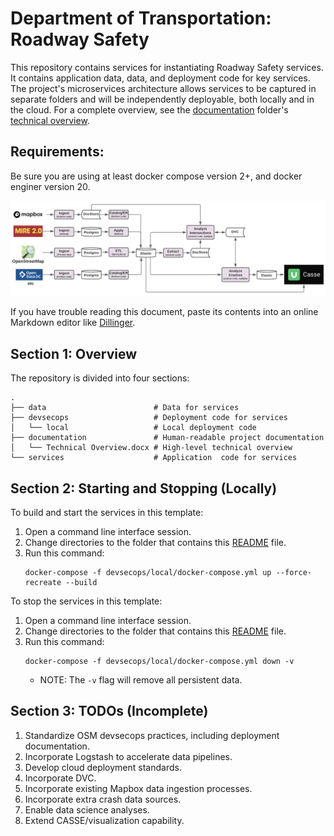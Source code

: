 # Department of Transportation: Roadway Safety

This repository contains services for instantiating Roadway Safety services. It contains application data, data, and deployment code for key services. The project's microservices architecture allows services to be captured in separate folders and will be independently deployable, both locally and in the cloud. For a complete overview, see the [documentation](documentation) folder's [technical overview](technical_overview.docx).

## Requirements:

Be sure you are using at least docker compose version 2+, and docker enginer version 20.

![](documentation/overview.png)

If you have trouble reading this document, paste its contents into an online Markdown editor like [Dillinger](https://www.dillinger.io/).

## Section 1: Overview

The repository is divided into four sections:

```
.
├── data                        # Data for services
├── devsecops                   # Deployment code for services
│   └── local                   # Local deployment code
├── documentation               # Human-readable project documentation
│   └── Technical Overview.docx # High-level technical overview
└── services                    # Application  code for services
```

## Section 2: Starting and Stopping (Locally)

To build and start the services in this template:

1. Open a command line interface session.
2. Change directories to the folder that contains this [README](README.md) file.
3. Run this command:
    ```
    docker-compose -f devsecops/local/docker-compose.yml up --force-recreate --build
    ```

To stop the services in this template:

1. Open a command line interface session.
2. Change directories to the folder that contains this [README](README.md) file.
3. Run this command:
    ```
    docker-compose -f devsecops/local/docker-compose.yml down -v
    ```
    * NOTE: The `-v` flag will remove all persistent data.

## Section 3: TODOs (Incomplete)

1. Standardize OSM devsecops practices, including deployment documentation.
2. Incorporate Logstash to accelerate data pipelines.
3. Develop cloud deployment standards.
4. Incorporate DVC.
5. Incorporate existing Mapbox data ingestion processes.
6. Incorporate extra crash data sources.
7. Enable data science analyses.
8. Extend CASSE/visualization capability.
